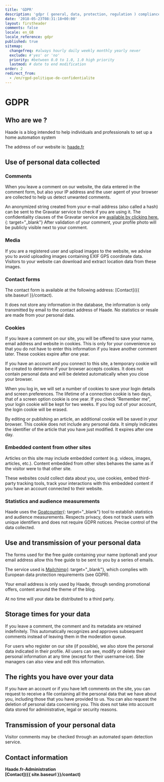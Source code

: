 ```yaml
---
title: 'GDPR'
description: 'gdpr ( general, data, protection, regulation ) compliance.'
date: '2018-05-23T08:31:18+00:00'
layout: firstheader
comments: false
locale: en_GB
locale_reference: gdpr
published: true
sitemap:
  changefreq: #always hourly daily weekly monthly yearly never
  exclude: #'yes' or 'no'
  priority: #between 0.0 to 1.0, 1.0 high priority
  lastmod: # date to end modification
order: 2
redirect_from:
  - /en/rgpd-politique-de-confidentialite
---
```

# GDPR

## Who are we ?

Haade is a blog intended to help individuals and professionals to set up a home automation system

The address of our website is: [haade.fr](https://www.haade.fr)

## Use of personal data collected

### Comments

When you leave a comment on our website, the data entered in the comment form, but also your IP address and the user agent of your browser are collected to help us detect unwanted comments.

An anonymized string created from your e-mail address (also called a hash) can be sent to the Gravatar service to check if you are using it. The confidentiality clauses of the Gravatar service are [available by clicking here.](https://automattic.com/privacy/){: target="_blank"}
After validation of your comment, your profile photo will be publicly visible next to your comment.

### Media

If you are a registered user and upload images to the website, we advise you to avoid uploading images containing EXIF GPS coordinate data. Visitors to your website can download and extract location data from these images.

### Contact forms

The contact form is available at the following address: [Contact]({{ site.baseurl }}/contact).

It does not store any information in the database, the information is only transmitted by email to the contact address of Haade. No statistics or resale are made from your personal data.

### Cookies

If you leave a comment on our site, you will be offered to save your name, email address and website in cookies. This is only for your convenience so that you do not have to enter this information if you leave another comment later. These cookies expire after one year.

If you have an account and you connect to this site, a temporary cookie will be created to determine if your browser accepts cookies. It does not contain personal data and will be deleted automatically when you close your browser.

When you log in, we will set a number of cookies to save your login details and screen preferences. The lifetime of a connection cookie is two days, that of a screen option cookie is one year. If you check “Remember me”, your login cookie will be kept for two weeks. If you log out of your account, the login cookie will be erased.

By editing or publishing an article, an additional cookie will be saved in your browser. This cookie does not include any personal data. It simply indicates the identifier of the article that you have just modified. It expires after one day.

### Embedded content from other sites

Articles on this site may include embedded content (e.g. videos, images, articles, etc.). Content embedded from other sites behaves the same as if the visitor were to that other site.

These websites could collect data about you, use cookies, embed third-party tracking tools, track your interactions with this embedded content if you have an account connected to their website.

### Statistics and audience measurements

Haade uses the [Goatcounter](https://www.goatcounter.com/){: target="_blank"} tool to establish statistics and audience measurements. Respects privacy, does not track users with unique identifiers and does not require GDPR notices. Precise control of the data collected.

## Use and transmission of your personal data

The forms used for the free guide containing your name (optional) and your email address allow this free guide to be sent to you by a series of emails.

The service used is [Mailchimp](https://mailchimp.com/fr/){: target="_blank"}, which complies with European data protection requirements (see GDPR).

Your email address is only used by Haade, through sending promotional offers, content around the theme of the blog.

At no time will your data be distributed to a third party.

## Storage times for your data

If you leave a comment, the comment and its metadata are retained indefinitely. This automatically recognizes and approves subsequent comments instead of leaving them in the moderation queue.

For users who register on our site (if possible), we also store the personal data indicated in their profile. All users can see, modify or delete their personal information at any time (except for their username·ice). Site managers can also view and edit this information.

## The rights you have over your data

If you have an account or if you have left comments on the site, you can request to receive a file containing all the personal data that we have about you, including those that you have provided to us. You can also request the deletion of personal data concerning you. This does not take into account data stored for administrative, legal or security reasons.

## Transmission of your personal data

Visitor comments may be checked through an automated spam detection service.

## Contact information

**Haade.fr-Administration**<br />
**[Contact]({{ site.baseurl }}/contact)**
